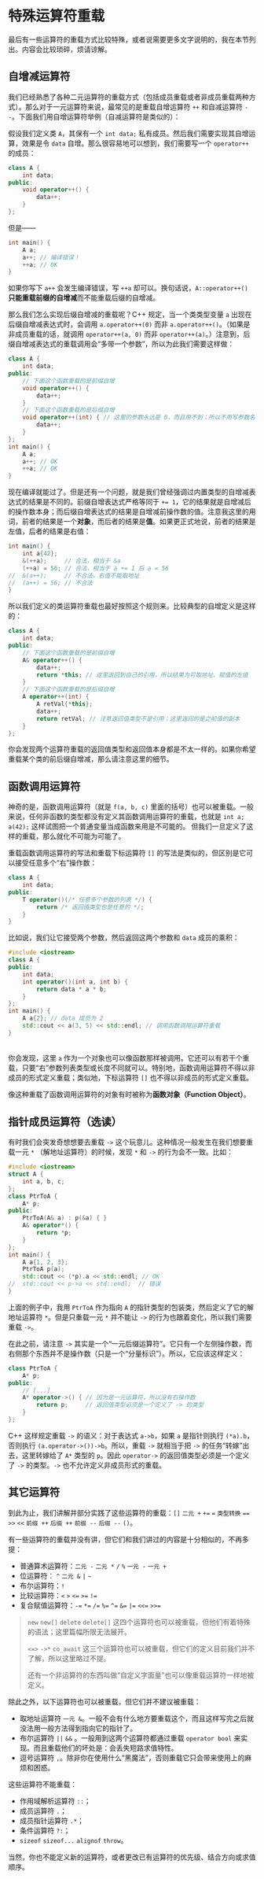# 特殊运算符重载

最后有一些运算符的重载方式比较特殊，或者说需要更多文字说明的，我在本节列出。内容会比较琐碎，烦请谅解。

## 自增减运算符

我们已经熟悉了各种二元运算符的重载方式（包括成员重载或者非成员重载两种方式）。那么对于一元运算符来说，最常见的是重载自增运算符 `++` 和自减运算符 `--`。下面我们用自增运算符举例（自减运算符是类似的）：

假设我们定义类 `A`，其保有一个 `int data;` 私有成员。然后我们需要实现其自增运算，效果是令 `data` 自增。那么很容易地可以想到，我们需要写一个 `operator++` 的成员：
```cpp
class A {
    int data;
public:
    void operator++() {
        data++;
    }
};
```
但是——
```cpp
int main() {
    A a;
    a++; // 编译错误！
    ++a; // OK
}
```
如果你写下 `a++` 会发生编译错误，写 `++a` 却可以。换句话说，`A::operator++()` **只能重载前缀的自增减**而不能重载后缀的自增减。

那么我们怎么实现后缀自增减的重载呢？C++ 规定，当一个类类型变量 `a` 出现在后缀自增减表达式时，会调用 `a.operator++(0)` 而非 `a.operator++()`。（如果是非成员重载的话，就调用 `operator++(a, 0)` 而非 `operator++(a)`。）注意到，后缀自增减表达式的重载调用会“多带一个参数”，所以为此我们需要这样做：
```CPP
class A {
    int data;
public:
    // 下面这个函数重载的是前缀自增
    void operator++() {
        data++;
    }
    // 下面这个函数重载的是后缀自增
    void operator++(int) { // 这里的参数永远是 0，而且用不到；所以不用写参数名
        data++;
    }
};
int main() {
    A a;
    a++; // OK
    ++a; // OK
}
```
现在编译就能过了。但是还有一个问题，就是我们曾经强调过内置类型的自增减表达式的结果是不同的。前缀自增表达式严格等同于 `+= 1`，它的结果就是自增减后的操作数本身；而后缀自增表达式的结果是自增减前操作数的值。注意我这里的用词，前者的结果是一个**对象**，而后者的结果是**值**。如果更正式地说，前者的结果是左值，后者的结果是右值：
```CPP
int main() {
    int a{42};
    &(++a);     // 合法，相当于 &a
    (++a) = 56; // 合法，相当于 a += 1 后 a = 56
//  &(a++);     // 不合法，右值不能取地址
//  (a++) = 56; // 不合法
}
```
所以我们定义的类运算符重载也最好按照这个规则来。比较典型的自增定义是这样的：
```cpp
class A {
    int data;
public:
    // 下面这个函数重载的是前缀自增
    A& operator++() {
        data++;
        return *this; // 这里返回到自己的引用，所以结果为可取地址、赋值的左值
    }
    // 下面这个函数重载的是后缀自增
    A operator++(int) {
        A retVal{*this};
        data++;
        return retVal; // 注意返回值类型不是引用；这里返回的是之前值的副本
    }
};
```
你会发现两个运算符重载的返回值类型和返回值本身都是不太一样的。如果你希望重载某个类的前后缀自增减，那么请注意这里的细节。

## 函数调用运算符

神奇的是，函数调用运算符（就是 `f(a, b, c)` 里面的括号）也可以被重载。一般来说，任何非函数的类型都没有定义其函数调用运算符的重载，也就是 `int a; a(42);` 这样试图把一个普通变量当成函数来用是不可能的。 但我们一旦定义了这样的重载，那么就化不可能为可能了。

重载函数调用运算符的写法和重载下标运算符 `[]` 的写法是类似的，但区别是它可以接受任意多个“右”操作数：
```cpp
class A {
    int data;
public:
    T operator()(/* 任意多个参数的列表 */) {
        return /* 返回值类型也是任意的 */;
    }
}
```

比如说，我们让它接受两个参数，然后返回这两个参数和 `data` 成员的乘积：
```CPP
#include <iostream>
class A {
public:
    int data;
    int operator()(int a, int b) {
        return data * a * b;
    }
};
int main() {
    A a{2}; // data 成员为 2
    std::cout << a(3, 5) << std::endl; // 调用函数调用运算符重载
}
```

<h6 id="idx_函数对象"></h6>

你会发现，这里 `a` 作为一个对象也可以像函数那样被调用。它还可以有若干个重载，只要“右”参数列表类型或长度不同就可以。特别地，函数调用运算符不得以非成员的形式定义重载；类似地，下标运算符 `[]` 也不得以非成员的形式定义重载。

像这种重载了函数调用运算符的对象有时被称为**函数对象（Function Object）**。

## 指针成员运算符（选读）

有时我们会突发奇想想要去重载 `->` 这个玩意儿。这种情况一般发生在我们想要重载一元 `*` （解地址运算符）的时候，发现 `*` 和 `->` 的行为会不一致。比如：
```CPP
#include <iostream>
struct A {
    int a, b, c;
};
class PtrToA {
    A* p;
public:
    PtrToA(A& a) : p(&a) { }
    A& operator*() {
        return *p;
    }
};
int main() {
    A a{1, 2, 3};
    PtrToA p(a);
    std::cout << (*p).a << std::endl; // OK
//  std::cout << p->a << std::endl;  // 错误
}
```
上面的例子中，我用 `PtrToA` 作为指向 `A` 的指针类型的包装类，然后定义了它的解地址运算符 `*`。但是只重载一元 `*` 并不能让 `->` 的行为也跟着变化，所以我们需要重载 `->`。

在此之前，请注意 `->` 其实是一个“一元后缀运算符”。它只有一个左侧操作数，而右侧那个东西并不是操作数（只是一个“分量标识”）。所以，它应该这样定义：
```cpp
class PtrToA {
    A* p;
public:
    // [...]
    A* operator->() { // 因为是一元运算符，所以没有右操作数
        return p;     // 返回值类型必须是一个定义了 -> 的类型
    }
};
```
C++ 这样规定重载 `->` 的语义：对于表达式 `a->b`，如果 `a` 是指针则执行 `(*a).b`，否则执行 `(a.operator->())->b`。所以，重载 `->` 就相当于把 `->` 的任务“转嫁”出去，这里转嫁给了 `A*` 类型的 `p`。因此 `operator->` 的返回值类型必须是一个定义了 `->` 的类型。`->` 也不允许定义非成员形式的重载。

## 其它运算符

到此为止，我们讲解并部分实践了这些运算符的重载：`[]` `二元 +` `+=` `=` `类型转换` `==` `>>` `<<` `前缀 ++` `后缀 ++` `前缀 --` `后缀 --` `()`。

有一些运算符的重载并没有讲，但它们和我们讲过的内容是十分相似的，不再多提：
- 普通算术运算符：`二元 -` `二元 *` `/` `%` `一元 -` `一元 +`
- 位运算符： `^` `二元 &` `|` `~`
- 布尔运算符：`!` 
- 比较运算符：`<` `>` `<=` `>=` `!=`
- 复合赋值运算符：`-=` `*=` `/=` `%=` `^=` `&=` `|=` `<<=` `>>=`

> `new` `new[]` `delete` `delete[]` 这四个运算符也可以被重载，但他们有着特殊的语法；这里篇幅所限无法展开。
> 
> `<=>` `->*` `co_await` 这三个运算符也可以被重载，但它们的定义目前我们并不了解，所以这里略过不提。
> 
> 还有一个非运算符的东西叫做“自定义字面量”也可以像重载运算符一样地被定义。

除此之外，以下运算符也可以被重载，但它们并不建议被重载：
- 取地址运算符 `一元 &`。一般不会有什么地方要重载这个，而且这样写完之后就没法用一般方法得到指向它的指针了。
- 布尔运算符 `||` `&&` 。一般用到这两个运算符都通过重载 `operator bool` 来实现。而且重载他们的坏处是：会丢失短路求值特性。
- 逗号运算符 `,`。除非你在使用什么“黑魔法”，否则重载它只会带来使用上的麻烦和困惑。

这些运算符不能重载：
- 作用域解析运算符 `::`；
- 成员运算符 `.`；
- 成员指针运算符 `.*`；
- 条件运算符 `?:`；
- `sizeof` `sizeof...` `alignof` `throw`。

当然，你也不能定义新的运算符，或者更改已有运算符的优先级、结合方向或求值顺序。
